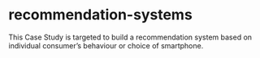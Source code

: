 # recommendation-systems
This  Case  Study  is  targeted  to  build  a  recommendation  system based on individual consumer’s behaviour or choice of smartphone.
